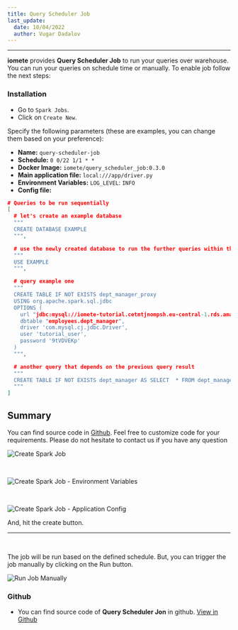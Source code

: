 ```yaml
---
title: Query Scheduler Job
last_update:
  date: 10/04/2022
  author: Vugar Dadalov
---
```


<!-- <head>
  <title>Query Scheduler Job</title>
  <meta
    name="description"
    content="Query Scheduler Job"
  />
</head> -->

___

**iomete** provides **Query Scheduler Job** to run your queries over warehouse. You can run your queries on schedule time or manually.  To enable job follow the next steps:

### Installation

- Go to `Spark Jobs`.
- Click on `Create New`.

Specify the following parameters (these are examples, you can change them based on your preference):
- **Name:** `query-scheduler-job`
- **Schedule:** `0 0/22 1/1 * *`
- **Docker Image:** `iomete/query_scheduler_job:0.3.0`
- **Main application file:** `local:///app/driver.py`
- **Environment Variables:** `LOG_LEVEL`: `INFO`
- **Config file:**
```json
# Queries to be run sequentially
[
  # let's create an example database
  """
  CREATE DATABASE EXAMPLE
  """,

  # use the newly created database to run the further queries within this database
  """
  USE EXAMPLE
  """,

  # query example one
  """
  CREATE TABLE IF NOT EXISTS dept_manager_proxy
  USING org.apache.spark.sql.jdbc
  OPTIONS (
    url "jdbc:mysql://iomete-tutorial.cetmtjnompsh.eu-central-1.rds.amazonaws.com:3306/employees",
    dbtable "employees.dept_manager",
    driver 'com.mysql.cj.jdbc.Driver',
    user 'tutorial_user',
    password '9tVDVEKp'
  )
  """,

  # another query that depends on the previous query result
  """
  CREATE TABLE IF NOT EXISTS dept_manager AS SELECT  * FROM dept_manager_proxy
  """
]
```


## **Summary**
You can find source code in <a href="https://github.com/iomete/query-scheduler-job" target="blank">Github</a>. Feel free to customize code for your requirements. Please do not hesitate to contact us if you have any question

![Create Spark Job](/img/spark-job/create-spark-job.png)

<br/>

![Create Spark Job - Environment Variables](/img/spark-job/job-add-environment-variables.png)

<br/>

![Create Spark Job - Application Config](/img/spark-job/create-spark-job--application-config.png)


And, hit the create button.

<hr/>
<br/>

The job will be run based on the defined schedule. But, you can trigger the job manually by clicking on the Run button.

![Run Job Manually](/img/spark-job/job-manual-run.png)

### Github

  * You can find source code of **Query Scheduler Jon** in github. [View in Github](https://github.com/iomete/query-scheduler-job)